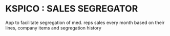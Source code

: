 # KSPICO : SALES SEGREGATOR

App to facilitate segregation of med. reps sales every month based on their lines, company items and segregation history

